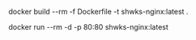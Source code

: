 

 docker build --rm -f Dockerfile -t shwks-nginx:latest .

docker run --rm -d -p 80:80 shwks-nginx:latest